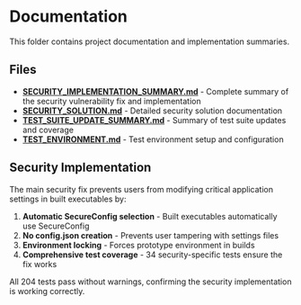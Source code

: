 # Documentation

This folder contains project documentation and implementation summaries.

## Files

- **[SECURITY_IMPLEMENTATION_SUMMARY.md](SECURITY_IMPLEMENTATION_SUMMARY.md)** - Complete summary of the security vulnerability fix and implementation
- **[SECURITY_SOLUTION.md](SECURITY_SOLUTION.md)** - Detailed security solution documentation  
- **[TEST_SUITE_UPDATE_SUMMARY.md](TEST_SUITE_UPDATE_SUMMARY.md)** - Summary of test suite updates and coverage
- **[TEST_ENVIRONMENT.md](TEST_ENVIRONMENT.md)** - Test environment setup and configuration

## Security Implementation

The main security fix prevents users from modifying critical application settings in built executables by:

1. **Automatic SecureConfig selection** - Built executables automatically use SecureConfig
2. **No config.json creation** - Prevents user tampering with settings files
3. **Environment locking** - Forces prototype environment in builds
4. **Comprehensive test coverage** - 34 security-specific tests ensure the fix works

All 204 tests pass without warnings, confirming the security implementation is working correctly.
